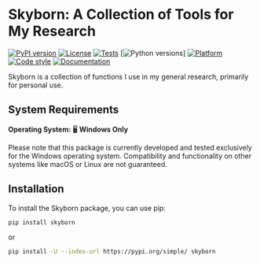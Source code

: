 # Skyborn: A Collection of Tools for My Research

[![PyPI version](https://badge.fury.io/py/skyborn.svg)](https://badge.fury.io/py/skyborn)
[![License](https://img.shields.io/github/license/QianyeSu/Skyborn)](https://github.com/QianyeSu/Skyborn/blob/main/LICENSE)
[![Tests](https://github.com/QianyeSu/Skyborn/actions/workflows/stable-ci.yml/badge.svg)](https://github.com/QianyeSu/Skyborn/actions/workflows/stable-ci.yml)
[![Python versions](https://img.shields.io/badge/python-3.9%20%7C%203.10%20%7C%203.11%20%7C%203.12-blue)]
[![Platform](https://img.shields.io/badge/platform-Windows-blue)](https://github.com/QianyeSu/Skyborn)
[![Code style](https://img.shields.io/badge/code%20style-black-000000)](https://github.com/psf/black)
[![Documentation](https://img.shields.io/badge/docs-GitHub%20Pages-brightgreen)](https://qianyesu.github.io/Skyborn/)

Skyborn is a collection of functions I use in my general research, primarily for personal use.

## System Requirements

**Operating System:** 🖥️ **Windows Only**

Please note that this package is currently developed and tested exclusively for the Windows operating system. Compatibility and functionality on other systems like macOS or Linux are not guaranteed.

## Installation

To install the Skyborn package, you can use pip:

```bash
pip install skyborn
```
or

```bash
pip install -U --index-url https://pypi.org/simple/ skyborn
```
